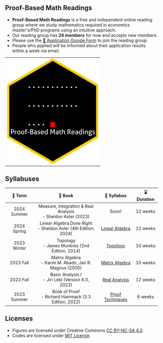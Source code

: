 ## Proof-Based Math Readings

- **Proof-Based Math Readings** is a free and independent online reading group where we study mathematics required in economics master's/PhD programs using an intuitive approach.
- Our reading group has **24 members** for now and accepts new members.
- Please use the [:page_facing_up: Application Google Form](https://docs.google.com/forms/d/e/1FAIpQLSf3OxwYuAwiDXMVTCQ_x3FTtKnHmRRkl_SXlpdfqTDty06PxQ/viewform) to join the reading group.
- People who applied will be informed about their application results within a week via email.

<table align="center">
  <tr>
    <td valign="top"><img src="https://github.com/zekiakyol/logos/blob/main/logos_png/proofbasedmath_readings_logo.png" width="300"></td>
  </tr>
</table> 

## Syllabuses

:date: Term | :closed_book: Book | :scroll: Syllabus | :hourglass: Duration 
:--: | :--: | :--: | :--:
2024 Summer | Measure, Integration & Real Analysis <br> - Sheldon Axler (2023) | Soon! | 12 weeks
2024 Spring | Linear Algebra Done Right <br> - Sheldon Axler (4th Edition, 2024) | [Linear Algebra](https://github.com/zekiakyol/proof-based-math-readings/blob/main/PBMR_LinearAlgebra_Syllabus.pdf) | 12 weeks
2023 Winter | Topology <br> - James Munkres (2nd Edition, 2014) | [Topology](https://github.com/zekiakyol/proof-based-math-readings/blob/main/PBMR_Topology_Syllabus.pdf) | 10 weeks
2023 Fall   | Matrix Algebra <br> - Karim M. Abadir, Jan R. Magnus (2005) | [Matrix Algebra](https://github.com/zekiakyol/proof-based-math-readings/blob/main/PBMR_MatrixAlgebra_Syllabus.pdf) | 10 weeks
2023 Fall   | Basic Analysis I <br> - Jiri Lebl (Version 6.0, 2023) | [Real Analysis](https://github.com/zekiakyol/proof-based-math-readings/blob/main/PBMR_RealAnalysis_Syllabus.pdf) | 12 weeks
2023 Summer | Book of Proof <br> - Richard Hammack (3.3 Edition, 2022) | [Proof Techniques](https://github.com/zekiakyol/proof-based-math-readings/blob/main/PBMR_ProofTechniques_Syllabus.pdf) | 6 weeks

## Licenses

- Figures are licensed under Creative Commons [CC BY-NC-SA 4.0](https://creativecommons.org/licenses/by-nc-sa/4.0).
- Codes are licensed under [MIT License](https://github.com/zekiakyol/proof-based-math-readings/blob/main/LICENSE).